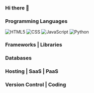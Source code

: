 ### Hi there 👋

<!--
**e-kai00/e-kai00** is a ✨ _special_ ✨ repository because its `README.md` (this file) appears on your GitHub profile.

Here are some ideas to get you started:

- 🔭 I’m currently working on ...
- 🌱 I’m currently learning ...
- 👯 I’m looking to collaborate on ...
- 🤔 I’m looking for help with ...
- 💬 Ask me about ...
- 📫 How to reach me: ...
- 😄 Pronouns: ...
- ⚡ Fun fact: ...
-->
### Programming Languages
![HTML5](https://img.shields.io/badge/HTML-%23E34F26?logo=html5&logoColor=ffffff)
![CSS](https://img.shields.io/badge/CSS-%231572B6?logo=css3&logoColor=ffffff)
![JavaScript](https://img.shields.io/badge/JavaScript-%23262626?logo=javascript&logoColor=%23F7DF1E&labelColor=262626)
![Python](https://img.shields.io/badge/Python-%233776AB?logo=python&logoColor=%23ffe066)



### Frameworks | Libraries 
### Databases
### Hosting | SaaS | PaaS
### Version Control | Coding

